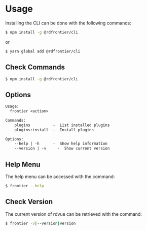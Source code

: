 # Usage

Installing the CLI can be done with the following commands:

```bash
$ npm install -g @rdfrontier/cli
```

or

```bash
$ yarn global add @rdfrontier/cli
```

## Check Commands

```bash
$ npm install -g @rdfrontier/cli
```

## Options

```txt
Usage:
  frontier <action>

Commands:
    plugins          -  List installed plugins
    plugins:install  -  Install plugins

Options:
    --help | -h      -  Show help information
    --version | -v     -  Show current version

```

## Help Menu

The help menu can be accessed with the command:
```bash
$ frontier --help
```


## Check Version 

The current version of rdvue can be retrieved with the command:

```bash
$ frontier -v|--version|version
```

